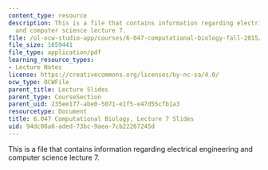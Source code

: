 ```yaml
---
content_type: resource
description: This is a file that contains information regarding electrical engineering
  and computer science lecture 7.
file: /ol-ocw-studio-app/courses/6-047-computational-biology-fall-2015/94dc08a6aded73bc9aea7cb22267245d_MIT6_047F15_Lecture07.pdf
file_size: 1659441
file_type: application/pdf
learning_resource_types:
- Lecture Notes
license: https://creativecommons.org/licenses/by-nc-sa/4.0/
ocw_type: OCWFile
parent_title: Lecture Slides
parent_type: CourseSection
parent_uid: 235ee177-abe0-5071-e1f5-e47d55cfb1a3
resourcetype: Document
title: 6.047 Computational Biology, Lecture 7 Slides
uid: 94dc08a6-aded-73bc-9aea-7cb22267245d
---
```

This is a file that contains information regarding electrical engineering and computer science lecture 7.